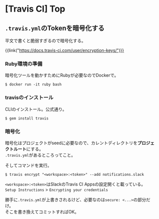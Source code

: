 # [Travis CI] Top


`.travis.yml`のTokenを暗号化する
--------------------------------

平文で書くと脆弱すぎるので暗号化する。

{{link("https://docs.travis-ci.com/user/encryption-keys/")}}

### Ruby環境の準備

暗号化ツールを動かすためにRubyが必要なのでDockerで。

```
$ docker run -it ruby bash
```

### travisのインストール

CLIのインストール。公式通り。

```
$ gem install travis
```

### 暗号化

暗号化はプロジェクトがseedに必要なので、カレントディレクトリを**プロジェクトルート**にする。  
`.travis.yml`があるところってこと。

そしてコマンドを実行。

```
$ travis encrypt "<workspace>:<token>" --add notifications.slack
```

`<workspace>:<token>`はSlackのTravis CI Appsの設定開くと載っている。  
`Setup Instructions` > `Encrypting your credentials`

勝手に`.travis.yml`が上書きされるけど、必要なのは`secure: <...>`の部分だけ。  
そこを書き換えてコミットすればOK。
